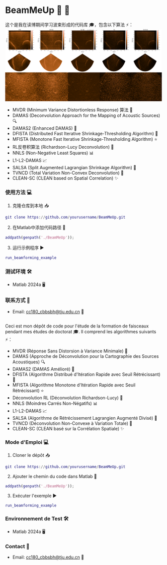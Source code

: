 # BeamMeUp 📡 🚀 

这个是我在读博期间学习波束形成的代码库 🎓，包含以下算法 ⚡：
![部分成像算法结果图](images/testpic.png)
- MVDR (Minimum Variance Distortionless Response) 算法 🎯
- DAMAS (Deconvolution Approach for the Mapping of Acoustic Sources) 🔍
- DAMAS2 (Enhanced DAMAS) 🔬
- DFISTA (Distributed Fast Iterative Shrinkage-Thresholding Algorithm) 💫
- MFISTA (Monotone Fast Iterative Shrinkage-Thresholding Algorithm) ⭐
- RL反卷积算法 (Richardson-Lucy Deconvolution) 🌟
- NNLS (Non-Negative Least Squares) 📊
- L1-L2-DAMAS 📈
- SALSA (Split Augmented Lagrangian Shrinkage Algorithm) 🎨
- TVNCD (Total Variation Non-Convex Deconvolution) 🔮
- CLEAN-SC (CLEAN based on Spatial Correlation) ✨

### 使用方法 💻
1. 克隆仓库到本地 📥
```matlab
git clone https://github.com/yourusername/BeamMeUp.git
```

2. 在Matlab中添加代码路径 📂
```matlab
addpath(genpath('./BeamMeUp'));
```

3. 运行示例程序 ▶️
```matlab
run_beamforming_example
```

### 测试环境 🛠️
- Matlab 2024a 🖥️

### 联系方式 📮
- Email: cc180_cbbsbh@tju.edu.cn 📧

##
Ceci est mon dépôt de code pour l'étude de la formation de faisceaux pendant mes études de doctorat 🎓. Il comprend les algorithmes suivants ⚡：

- MVDR (Réponse Sans Distorsion à Variance Minimale) 🎯
- DAMAS (Approche de Déconvolution pour la Cartographie des Sources Acoustiques) 🔍
- DAMAS2 (DAMAS Amélioré) 🔬
- DFISTA (Algorithme Distribué d'Itération Rapide avec Seuil Rétrécissant) 💫
- MFISTA (Algorithme Monotone d'Itération Rapide avec Seuil Rétrécissant) ⭐
- Déconvolution RL (Déconvolution Richardson-Lucy) 🌟
- NNLS (Moindres Carrés Non-Négatifs) 📊
- L1-L2-DAMAS 📈
- SALSA (Algorithme de Rétrécissement Lagrangien Augmenté Divisé) 🎨
- TVNCD (Déconvolution Non-Convexe à Variation Totale) 🔮
- CLEAN-SC (CLEAN basé sur la Corrélation Spatiale) ✨

### Mode d'Emploi 💻
1. Cloner le dépôt 📥
```matlab
git clone https://github.com/yourusername/BeamMeUp.git
```

2. Ajouter le chemin du code dans Matlab 📂
```matlab
addpath(genpath('./BeamMeUp'));
```

3. Exécuter l'exemple ▶️
```matlab
run_beamforming_example
```

### Environnement de Test 🛠️
- Matlab 2024a 🖥️

### Contact 📮
- Email: cc180_cbbsbh@tju.edu.cn 📧
